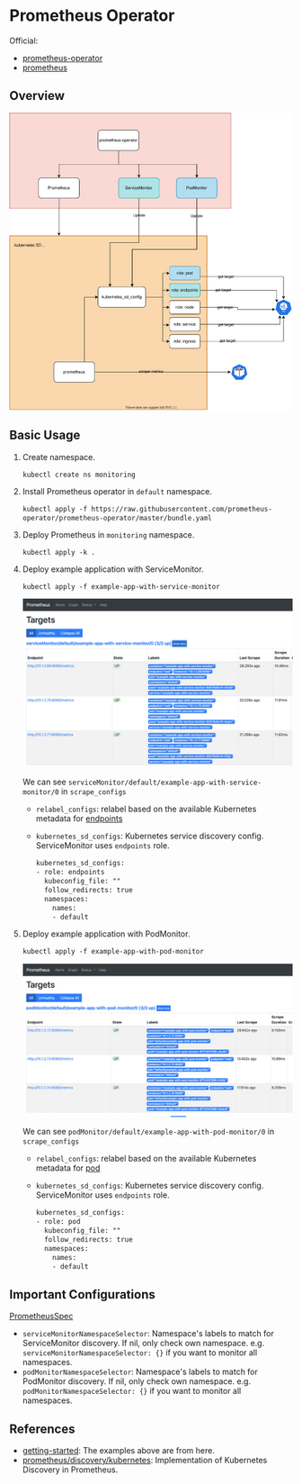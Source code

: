 # Prometheus Operator

Official:
- [prometheus-operator](https://github.com/prometheus-operator/prometheus-operator/)
- [prometheus](https://github.com/prometheus/prometheus)

## Overview

![](diagram.drawio.svg)

## Basic Usage

1. Create namespace.

    ```
    kubectl create ns monitoring
    ```

1. Install Prometheus operator in `default` namespace.

    ```
    kubectl apply -f https://raw.githubusercontent.com/prometheus-operator/prometheus-operator/master/bundle.yaml
    ```

1. Deploy Prometheus in `monitoring` namespace.

    ```
    kubectl apply -k .
    ```

1. Deploy example application with ServiceMonitor.

    ```
    kubectl apply -f example-app-with-service-monitor
    ```

    ![](service-monitor-target.png)

    We can see `serviceMonitor/default/example-app-with-service-monitor/0` in `scrape_configs`

    - `relabel_configs`: relabel based on the available Kubernetes metadata for [endpoints](https://prometheus.io/docs/prometheus/latest/configuration/configuration/#endpoints)
    - `kubernetes_sd_configs`: Kubernetes service discovery config. ServiceMonitor uses `endpoints` role.

        ```
        kubernetes_sd_configs:
        - role: endpoints
          kubeconfig_file: ""
          follow_redirects: true
          namespaces:
            names:
            - default
        ```

1. Deploy example application with PodMonitor.
    ```
    kubectl apply -f example-app-with-pod-monitor
    ```

    ![](pod-monitor-target.png)

    We can see `podMonitor/default/example-app-with-pod-monitor/0` in `scrape_configs`

    - `relabel_configs`: relabel based on the available Kubernetes metadata for [pod](https://prometheus.io/docs/prometheus/latest/configuration/configuration/#pod)
    - `kubernetes_sd_configs`: Kubernetes service discovery config. ServiceMonitor uses `endpoints` role.

        ```
        kubernetes_sd_configs:
        - role: pod
          kubeconfig_file: ""
          follow_redirects: true
          namespaces:
            names:
            - default
        ```

## Important Configurations

[PrometheusSpec](https://github.com/prometheus-operator/prometheus-operator/blob/master/Documentation/api.md#prometheusspec)

- `serviceMonitorNamespaceSelector`: Namespace's labels to match for ServiceMonitor discovery. If nil, only check own namespace. e.g. `serviceMonitorNamespaceSelector: {}` if you want to monitor all namespaces.
- `podMonitorNamespaceSelector`: Namespace's labels to match for PodMonitor discovery. If nil, only check own namespace. e.g. `podMonitorNamespaceSelector: {}` if you want to monitor all namespaces.

## References

- [getting-started](https://github.com/prometheus-operator/prometheus-operator/tree/master/example/user-guides/getting-started): The examples above are from here.
- [prometheus/discovery/kubernetes](https://github.com/prometheus/prometheus/tree/main/discovery/kubernetes): Implementation of Kubernetes Discovery in Prometheus.
